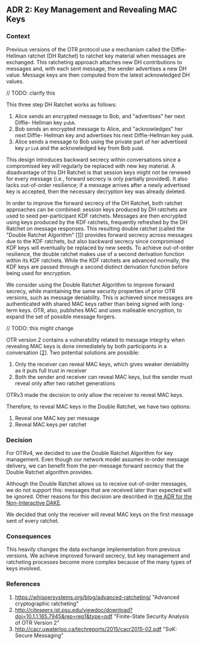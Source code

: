 ## ADR 2: Key Management and Revealing MAC Keys

### Context

Previous versions of the OTR protocol use a mechanism called the Diffie-Hellman
ratchet (DH Ratchet) to ratchet key material when messages are exchanged. This
ratcheting approach attaches new DH contributions to messages and, with each
sent message, the sender advertises a new DH value. Message keys are then
computed from the latest acknowledged DH values.

// TODO: clarify this

This three step DH Ratchet works as follows:

1. Alice sends an encrypted message to Bob, and "advertises" her next Diffie-
   Hellman key `pubA`.
2. Bob sends an encrypted message to Alice, and "acknowledges" her next Diffie-
   Hellman key and advertises his next Diffie-Hellman key `pubB`.
3. Alice sends a message to Bob using the private part of her advertised key
   `privA` and the acknowledged key from Bob `pubB`.

This design introduces backward secrecy within conversations since a
compromised key will regularly be replaced with new key material. A
disadvantage of this DH Ratchet is that session keys might not be renewed for
every message (i.e., forward secrecy is only partially provided). It also lacks
out-of-order resilience; if a message arrives after a newly advertised key is
accepted, then the necessary decryption key was already deleted.

In order to improve the forward secrecy of the DH Ratchet, both ratchet
approaches can be combined: session keys produced by DH ratchets are used to
seed per-participant KDF ratchets. Messages are then encrypted using
keys produced by the KDF ratchets, frequently refreshed by the DH Ratchet on
message responses. This resulting double ratchet (called the "Double Ratchet
Algorithm" [\[1\]](#references)) provides forward secrecy across messages due
to the KDF ratchets, but also backward secrecy since compromised KDF keys will
eventually be replaced by new seeds. To achieve out-of-order resilience, the
double ratchet makes use of a second derivation function within its KDF
ratchets. While the KDF ratchets are advanced normally, the KDF keys are passed
through a second distinct derivation function before being used for encryption.

We consider using the Double Ratchet Algorithm to improve forward secrecy,
while maintaining the same security properties of prior OTR versions, such as
message deniability. This is achieved since messages are authenticated with
shared MAC keys rather than being signed with long-term keys. OTR, also,
publishes MAC and uses malleable encryption, to expand the set of possible
message forgers.

// TODO: this might change

OTR version 2 contains a vulnerability related to message integrity when
revealing MAC keys is done immediately by both participants in a conversation
[\[2\]](#references). Two potential solutions are possible:

1. Only the receiver can reveal MAC keys, which gives weaker deniability as
   it puts full trust in receiver
2. Both the sender and receiver can reveal MAC keys, but the sender must reveal
   only after two ratchet generations

OTRv3 made the decision to only allow the receiver to reveal MAC keys.

Therefore, to reveal MAC keys in the Double Ratchet, we have two options:

1. Reveal one MAC key per message
2. Reveal MAC keys per ratchet

### Decision

For OTRv4, we decided to use the Double Ratchet Algorithm for key management.
Even though our network model assumes in-order message delivery, we can
benefit from the per-message forward secrecy that the Double Ratchet
algorithm provides.

Although the Double Ratchet allows us to receive out-of-order messages, we do
not support this: messages that are received later than expected will be
ignored. Other reasons for this decision are described in
[the ADR for the Non-Interactive DAKE](https://github.com/otrv4/otrv4/blob/master/architecture-decisions/009-non-interactive-dake.md).

We decided that only the receiver will reveal MAC keys on the first message
sent of every ratchet.

### Consequences

This heavily changes the data exchange implementation from previous
versions. We achieve improved forward secrecy, but key management and
ratcheting processes become more complex because of the many types of keys
involved.

### References

1. https://whispersystems.org/blog/advanced-ratcheting/ "Advanced cryptographic ratcheting"
2. http://citeseerx.ist.psu.edu/viewdoc/download?doi=10.1.1.165.7945&rep=rep1&type=pdf "Finite-State Security Analysis of OTR Version 2"
3. http://cacr.uwaterloo.ca/techreports/2015/cacr2015-02.pdf "SoK: Secure Messaging"